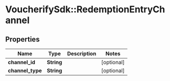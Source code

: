 # VoucherifySdk::RedemptionEntryChannel

## Properties

| Name | Type | Description | Notes |
| ---- | ---- | ----------- | ----- |
| **channel_id** | **String** |  | [optional] |
| **channel_type** | **String** |  | [optional] |

